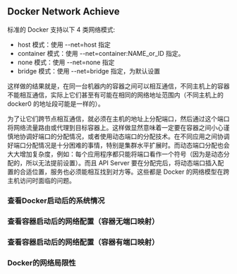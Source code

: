 ## Docker Network Achieve
标准的 Docker 支持以下 4 类网络模式:
- host 模式：使用 --net=host 指定
- container 模式：使用 --net=container:NAME_or_ID 指定。
- none 模式：使用 --net=none 指定
- bridge 模式：使用 --net=bridge 指定，为默认设置

这样做的结果就是，在同一台机器内的容器之间可以相互通信，不同主机上的容器不能相互通信，实际上它们甚至有可能在相同的网络地址范围内（不同主机上的 docker0 的地址段可能是一样的）。

为了让它们跨节点相互通信，就必须在主机的地址上分配端口，然后通过这个端口将网络流量路由或代理到目标容器上。这样做显然意味着一定要在容器之间小心谨慎地协调好端口的分配情况，或者使用动态端口的分配技术。在不同应用之间协调好端口分配情况是十分困难的事情，特别是集群水平扩展时。而动态端口分配也会大大增加复杂度，例如：每个应用程序都只能将端口看作一个符号（因为是动态分配的，所以无法提前设置）。而且 API Server 要在分配完后，将动态端口插入配置的合适位置，服务也必须能相互找到对方等。这些都是 Docker 的网络模型在跨主机访问时面临的问题。

### 查看Docker启动后的系统情况


### 查看容器启动后的网络配置（容器无端口映射）

### 查看容器启动后的网络配置（容器有端口映射）

### Docker的网络局限性

